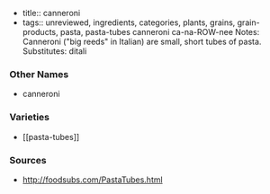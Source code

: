 - title:: canneroni
- tags:: unreviewed, ingredients, categories, plants, grains, grain-products, pasta, pasta-tubes
canneroni ca-na-ROW-nee Notes: Canneroni ("big reeds" in Italian) are small, short tubes of pasta. Substitutes: ditali

### Other Names

* canneroni

### Varieties

* [[pasta-tubes]]

### Sources
* http://foodsubs.com/PastaTubes.html

